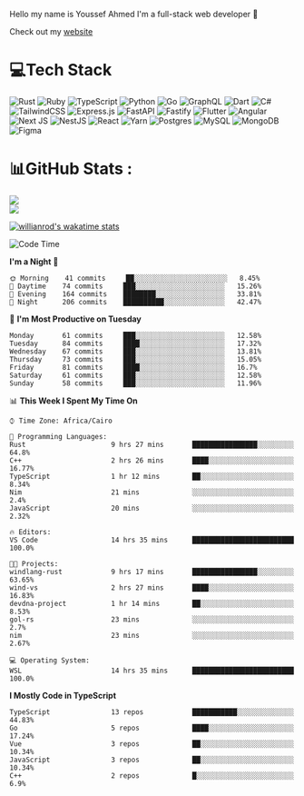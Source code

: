 Hello my name is Youssef Ahmed I'm a full-stack web developer 👋

Check out my [website](https://youssefahmed.vercel.app)
 
# 💻Tech Stack

![Rust](https://img.shields.io/badge/rust-%23000000.svg?style=for-the-badge&logo=rust&logoColor=white) ![Ruby](https://img.shields.io/badge/ruby-%23CC342D.svg?style=for-the-badge&logo=ruby&logoColor=white) ![TypeScript](https://img.shields.io/badge/typescript-%23007ACC.svg?style=for-the-badge&logo=typescript&logoColor=white) ![Python](https://img.shields.io/badge/python-3670A0?style=for-the-badge&logo=python&logoColor=ffdd54) ![Go](https://img.shields.io/badge/go-%2300ADD8.svg?style=for-the-badge&logo=go&logoColor=white) ![GraphQL](https://img.shields.io/badge/-GraphQL-E10098?style=for-the-badge&logo=graphql&logoColor=white) ![Dart](https://img.shields.io/badge/dart-%230175C2.svg?style=for-the-badge&logo=dart&logoColor=white) ![C#](https://img.shields.io/badge/c%23-%23239120.svg?style=for-the-badge&logo=c-sharp&logoColor=white) ![TailwindCSS](https://img.shields.io/badge/tailwindcss-%2338B2AC.svg?style=for-the-badge&logo=tailwind-css&logoColor=white) ![Express.js](https://img.shields.io/badge/express.js-%23404d59.svg?style=for-the-badge&logo=express&logoColor=%2361DAFB) ![FastAPI](https://img.shields.io/badge/FastAPI-005571?style=for-the-badge&logo=fastapi) ![Fastify](https://img.shields.io/badge/fastify-%23000000.svg?style=for-the-badge&logo=fastify&logoColor=white) ![Flutter](https://img.shields.io/badge/Flutter-%2302569B.svg?style=for-the-badge&logo=Flutter&logoColor=white) ![Angular](https://img.shields.io/badge/angular-%23DD0031.svg?style=for-the-badge&logo=angular&logoColor=white) ![Next JS](https://img.shields.io/badge/Next-black?style=for-the-badge&logo=next.js&logoColor=white) ![NestJS](https://img.shields.io/badge/nestjs-%23E0234E.svg?style=for-the-badge&logo=nestjs&logoColor=white) ![React](https://img.shields.io/badge/react-%2320232a.svg?style=for-the-badge&logo=react&logoColor=%2361DAFB) ![Yarn](https://img.shields.io/badge/yarn-%232C8EBB.svg?style=for-the-badge&logo=yarn&logoColor=white) ![Postgres](https://img.shields.io/badge/postgres-%23316192.svg?style=for-the-badge&logo=postgresql&logoColor=white) ![MySQL](https://img.shields.io/badge/mysql-%2300f.svg?style=for-the-badge&logo=mysql&logoColor=white) ![MongoDB](https://img.shields.io/badge/MongoDB-%234ea94b.svg?style=for-the-badge&logo=mongodb&logoColor=white)     ![Figma](https://img.shields.io/badge/figma-%23F24E1E.svg?style=for-the-badge&logo=figma&logoColor=white)

# 📊GitHub Stats :

![](https://github-readme-stats.vercel.app/api?username=joetifa2003&theme=tokyonight&hide_border=false&include_all_commits=false&count_private=false)<br/>
![](https://github-readme-streak-stats.herokuapp.com/?user=joetifa2003&theme=tokyonight&hide_border=false)<br/>

[![willianrod's wakatime stats](https://github-readme-stats.vercel.app/api/wakatime?username=joetifa2003&layout=compact)](https://github.com/anuraghazra/github-readme-stats)
<!--START_SECTION:waka-->
![Code Time](http://img.shields.io/badge/Code%20Time-0%20secs-blue)

**I'm a Night 🦉** 

```text
🌞 Morning    41 commits     ██░░░░░░░░░░░░░░░░░░░░░░░   8.45% 
🌆 Daytime    74 commits     ███░░░░░░░░░░░░░░░░░░░░░░   15.26% 
🌃 Evening    164 commits    ████████░░░░░░░░░░░░░░░░░   33.81% 
🌙 Night      206 commits    ██████████░░░░░░░░░░░░░░░   42.47%

```
📅 **I'm Most Productive on Tuesday** 

```text
Monday       61 commits     ███░░░░░░░░░░░░░░░░░░░░░░   12.58% 
Tuesday      84 commits     ████░░░░░░░░░░░░░░░░░░░░░   17.32% 
Wednesday    67 commits     ███░░░░░░░░░░░░░░░░░░░░░░   13.81% 
Thursday     73 commits     ███░░░░░░░░░░░░░░░░░░░░░░   15.05% 
Friday       81 commits     ████░░░░░░░░░░░░░░░░░░░░░   16.7% 
Saturday     61 commits     ███░░░░░░░░░░░░░░░░░░░░░░   12.58% 
Sunday       58 commits     ███░░░░░░░░░░░░░░░░░░░░░░   11.96%

```


📊 **This Week I Spent My Time On** 

```text
⌚︎ Time Zone: Africa/Cairo

💬 Programming Languages: 
Rust                     9 hrs 27 mins       ████████████████░░░░░░░░░   64.8% 
C++                      2 hrs 26 mins       ████░░░░░░░░░░░░░░░░░░░░░   16.77% 
TypeScript               1 hr 12 mins        ██░░░░░░░░░░░░░░░░░░░░░░░   8.34% 
Nim                      21 mins             ░░░░░░░░░░░░░░░░░░░░░░░░░   2.4% 
JavaScript               20 mins             ░░░░░░░░░░░░░░░░░░░░░░░░░   2.32%

🔥 Editors: 
VS Code                  14 hrs 35 mins      █████████████████████████   100.0%

🐱‍💻 Projects: 
windlang-rust            9 hrs 17 mins       ████████████████░░░░░░░░░   63.65% 
wind-vs                  2 hrs 27 mins       ████░░░░░░░░░░░░░░░░░░░░░   16.83% 
devdna-project           1 hr 14 mins        ██░░░░░░░░░░░░░░░░░░░░░░░   8.53% 
gol-rs                   23 mins             ░░░░░░░░░░░░░░░░░░░░░░░░░   2.7% 
nim                      23 mins             ░░░░░░░░░░░░░░░░░░░░░░░░░   2.67%

💻 Operating System: 
WSL                      14 hrs 35 mins      █████████████████████████   100.0%

```

**I Mostly Code in TypeScript** 

```text
TypeScript               13 repos            ███████████░░░░░░░░░░░░░░   44.83% 
Go                       5 repos             ████░░░░░░░░░░░░░░░░░░░░░   17.24% 
Vue                      3 repos             ██░░░░░░░░░░░░░░░░░░░░░░░   10.34% 
JavaScript               3 repos             ██░░░░░░░░░░░░░░░░░░░░░░░   10.34% 
C++                      2 repos             █░░░░░░░░░░░░░░░░░░░░░░░░   6.9%

```



<!--END_SECTION:waka-->
